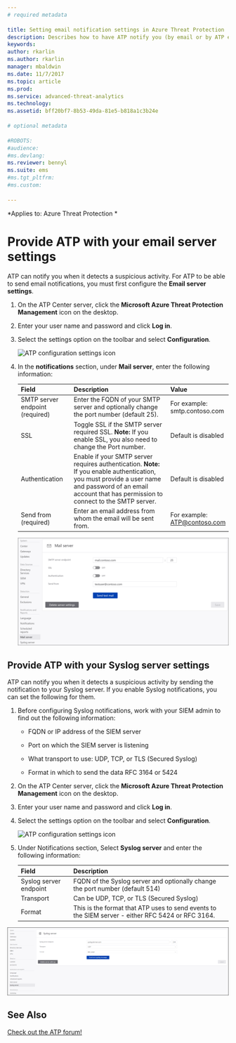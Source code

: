 ```yaml
---
# required metadata

title: Setting email notification settings in Azure Threat Protection | Microsoft Docs
description: Describes how to have ATP notify you (by email or by ATP event forwarding) when it detects suspicious activities 
keywords:
author: rkarlin
ms.author: rkarlin
manager: mbaldwin
ms.date: 11/7/2017
ms.topic: article
ms.prod:
ms.service: advanced-threat-analytics
ms.technology:
ms.assetid: bff20bf7-8b53-49da-81e5-b818a1c3b24e

# optional metadata

#ROBOTS:
#audience:
#ms.devlang:
ms.reviewer: bennyl
ms.suite: ems
#ms.tgt_pltfrm:
#ms.custom:

---
```


*Applies to: Azure Threat Protection *



# Provide ATP with your email server settings
ATP can notify you when it detects a suspicious activity. For ATP to be able to send email notifications, you must first configure the **Email server settings**.

1.  On the ATP Center server, click the **Microsoft Azure Threat Protection Management** icon on the desktop.

2.  Enter your user name and password and click **Log in**.

3.  Select the settings option on the toolbar and select **Configuration**.

    ![ATP configuration settings icon](media/ATP-config-icon.png)

4.  In the **notifications** section, under **Mail server**, enter the following information:

    |Field|Description|Value|
    |---------|---------------|---------|
    |SMTP server endpoint (required)|Enter the FQDN of your SMTP server and optionally change the port number (default 25).|For example:<br />smtp.contoso.com|
    |SSL|Toggle SSL if the SMTP server required SSL. **Note:** If you enable SSL, you also need to change the Port number.|Default is disabled|
    |Authentication|Enable if your SMTP server requires authentication. **Note:** If you enable authentication, you must provide a user name and password of an email account that has permission to connect to the SMTP server.|Default is disabled|
    |Send from (required)|Enter an email address from whom the email will be sent from.|For example:<br />ATP@contoso.com|
    ![ATP email server settings image](media/ata-email-server.png)

## Provide ATP with your Syslog server settings
ATP can notify you when it detects a suspicious activity by sending the notification to your Syslog server. If you enable Syslog notifications, you can set the following for them.

1.  Before configuring Syslog notifications, work with your SIEM admin to find out the following information:

    -   FQDN or IP address of the SIEM server

    -   Port on which the SIEM server is listening

    -   What transport to use: UDP, TCP, or TLS (Secured Syslog)

    -   Format in which to send the data RFC 3164 or 5424

2.  On the ATP Center server, click the **Microsoft Azure Threat Protection Management** icon on the desktop.

3.  Enter your user name and password and click **Log in**.

4.  Select the settings option on the toolbar and select **Configuration**.

    ![ATP configuration settings icon](media/ATP-config-icon.png)

5.  Under Notifications section, Select **Syslog server** and enter the following information:

    |Field|Description|
    |---------|---------------|
    |Syslog server endpoint|FQDN of the Syslog server and optionally change the port number (default 514)|
    |Transport|Can be UDP, TCP, or TLS (Secured Syslog)|
    |Format|This is the format that ATP uses to send events to the SIEM server - either RFC 5424 or RFC 3164.|

 ![ATP Syslog server settings image](media/ata-syslog-server-settings.png)



## See Also
[Check out the ATP forum!](https://social.technet.microsoft.com/Forums/security/home?forum=mata)
